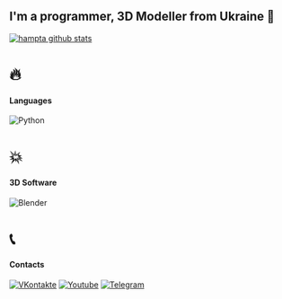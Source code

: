 ## I'm a programmer, 3D Modeller from Ukraine 🗿

[![hampta github stats](https://github-readme-stats.vercel.app/api?username=hampta&theme=nightowl)](https://github.com/hampta)


# 🔥
#### Languages 
![Python](https://img.shields.io/badge/Python-40304f?style=for-the-badge&logo=python&logoColor=ffde00)


# 💥
#### 3D Software 
![Blender](https://img.shields.io/badge/blender-2.79-3b001c?logo=blender&style=for-the-badge)


# 📞
#### Contacts 
[![VKontakte](https://img.shields.io/badge/VKontakte-40304f?style=for-the-badge&logo=vk)](https://vk.com/hampta)
[![Youtube](https://img.shields.io/badge/Youtube-30384f?style=for-the-badge&logo=youtube&logoColor=fb4747)](https://www.youtube.com/channel/UCXV8fJ0VaUrcdC1XV-Sv7qw)
[![Telegram](https://img.shields.io/badge/Telegram-304f46?style=for-the-badge&logo=telegram)](https://t.me/hampta)
